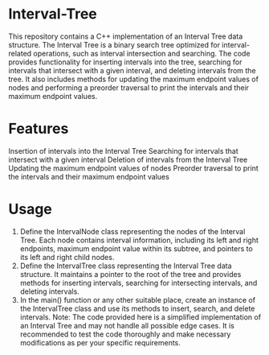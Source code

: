 # Interval-Tree
This repository contains a C++ implementation of an Interval Tree data structure. The Interval Tree is a binary search tree optimized for interval-related operations, such as interval intersection and searching.
The code provides functionality for inserting intervals into the tree, searching for intervals that intersect with a given interval, and deleting intervals from the tree. It also includes methods for updating the maximum endpoint values of nodes and performing a preorder traversal to print the intervals and their maximum endpoint values.
# Features
Insertion of intervals into the Interval Tree
Searching for intervals that intersect with a given interval
Deletion of intervals from the Interval Tree
Updating the maximum endpoint values of nodes
Preorder traversal to print the intervals and their maximum endpoint values
# Usage
1. Define the IntervalNode class representing the nodes of the Interval Tree. Each node contains interval information, including its left and right endpoints, maximum endpoint value within its subtree, and pointers to its left and right child nodes.
2. Define the IntervalTree class representing the Interval Tree data structure. It maintains a pointer to the root of the tree and provides methods for inserting intervals, searching for intersecting intervals, and deleting intervals.
3. In the main() function or any other suitable place, create an instance of the IntervalTree class and use its methods to insert, search, and delete intervals.
Note: The code provided here is a simplified implementation of an Interval Tree and may not handle all possible edge cases. It is recommended to test the code thoroughly and make necessary modifications as per your specific requirements.
